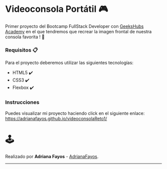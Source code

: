 # Videoconsola Portátil 🎮

Primer proyecto del Bootcamp FullStack Developer con <a href="https://geekshubsacademy.com/">GeeksHubs Academy</a> en el que tendremos que recrear la imagen frontal de nuestra consola favorita ! 🚀 


### Requisitos 📋

Para el proyecto deberemos utilizar las siguientes tecnologías: 

- HTML5 ✔️
- CSS3 ✔️
- Flexbox ✔️

### Instrucciones 

Puedes visualizar mi proyecto haciendo click en el siguiente enlace: https://adrianafayos.github.io/videoconsolaReto1/

# 🕹️

Realizado por **Adriana Fayos** - [AdrianaFayos](https://github.com/AdrianaFayos).


---
